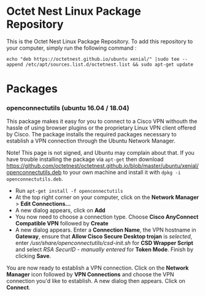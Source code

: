 # Octet Nest Linux Package Repository
This is the Octet Nest Linux Package Repository. To add this repository to your computer, simply run the following command :

``echo "deb https://octetnest.github.io/ubuntu xenial/" |sudo tee --append /etc/apt/sources.list.d/octetnest.list && sudo apt-get update`` 

# Packages

### openconnectutils (ubuntu 16.04 / 18.04)
This package makes it easy for you to connect to a Cisco VPN withouth the hassle of using browser plugins or the proprietary Linux VPN client offered by Cisco. The package installs the required packages necessary to establish a VPN connection through the Ubuntu Network Manager.

Note! This page is not signed, and Ubuntu may complain about that. If you have trouble installing the package via ``apt-get`` then download https://github.com/octetnest/octetnest.github.io/blob/master/ubuntu/xenial/openconnectutils.deb to your own machine and install it with ``dpkg -i openconnectutils.deb``.

  - Run ``apt-get install -f openconnectutils``
  - At the top right corner on your computer, click on the **Network Manager** > **Edit Connections...**
  - A new dialog appears, click on **Add**
  - You now need to choose a connection type. Choose **Cisco AnyConnect Compatible VPN** followed by **Create**
  - A new dialog appears. Enter a **Connection Name**, the VPN hostname in **Gateway**, ensure that **Allow Cisco Secure Desktop trojan** is _selected_, enter _/usr/share/openconnectutils/csd-init.sh_ for **CSD Wrapper Script** and select _RSA SecurID - manually entered_ for **Token Mode**. Finish by clicking **Save**.

You are now ready to establish a VPN connection. Click on the **Network Manager** icon followed by **VPN Connections** and choose the VPN connection you'd like to establish. A new dialog then appears. Click on **Connect**.
